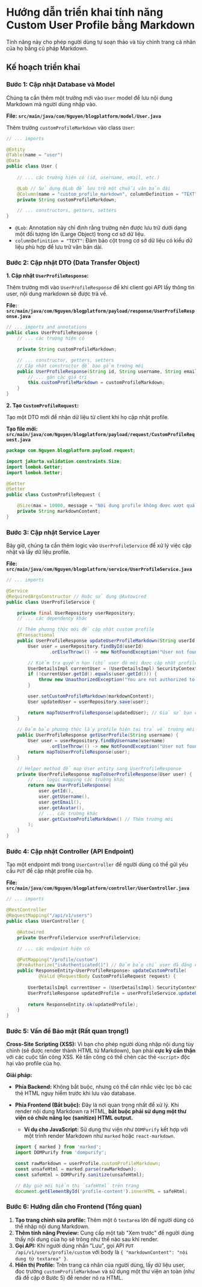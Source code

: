 # Hướng dẫn triển khai tính năng Custom User Profile bằng Markdown

Tính năng này cho phép người dùng tự soạn thảo và tùy chỉnh trang cá nhân của họ bằng cú pháp Markdown.

## Kế hoạch triển khai

### Bước 1: Cập nhật Database và Model

Chúng ta cần thêm một trường mới vào `User` model để lưu nội dung Markdown mà người dùng nhập vào.

**File: `src/main/java/com/Nguyen/blogplatform/model/User.java`**

Thêm trường `customProfileMarkdown` vào class `User`:

```java
// ... imports

@Entity
@Table(name = "user")
@Data
public class User {
    
    // ... các trường hiện có (id, username, email, etc.)

    @Lob // Sử dụng @Lob để lưu trữ một chuỗi văn bản dài
    @Column(name = "custom_profile_markdown", columnDefinition = "TEXT")
    private String customProfileMarkdown;

    // ... constructors, getters, setters
}
```

- `@Lob`: Annotation này chỉ định rằng trường nên được lưu trữ dưới dạng một đối tượng lớn (Large Object) trong cơ sở dữ liệu.
- `columnDefinition = "TEXT"`: Đảm bảo cột trong cơ sở dữ liệu có kiểu dữ liệu phù hợp để lưu trữ văn bản dài.

### Bước 2: Cập nhật DTO (Data Transfer Object)

**1. Cập nhật `UserProfileResponse`:**

Thêm trường mới vào `UserProfileResponse` để khi client gọi API lấy thông tin user, nội dung markdown sẽ được trả về.

**File: `src/main/java/com/Nguyen/blogplatform/payload/response/UserProfileResponse.java`**

```java
// ... imports and annotations
public class UserProfileResponse {
    // ... các trường hiện có

    private String customProfileMarkdown;

    // ... constructor, getters, setters
    // Cập nhật constructor để bao gồm trường mới
    public UserProfileResponse(String id, String username, String email, String avatar, /* các trường khác */, String customProfileMarkdown) {
        // ... gán các giá trị
        this.customProfileMarkdown = customProfileMarkdown;
    }
}
```

**2. Tạo `CustomProfileRequest`:**

Tạo một DTO mới để nhận dữ liệu từ client khi họ cập nhật profile.

**Tạo file mới: `src/main/java/com/Nguyen/blogplatform/payload/request/CustomProfileRequest.java`**

```java
package com.Nguyen.blogplatform.payload.request;

import jakarta.validation.constraints.Size;
import lombok.Getter;
import lombok.Setter;

@Getter
@Setter
public class CustomProfileRequest {

    @Size(max = 10000, message = "Nội dung profile không được vượt quá 10000 ký tự")
    private String markdownContent;
}
```

### Bước 3: Cập nhật Service Layer

Bây giờ, chúng ta cần thêm logic vào `UserProfileService` để xử lý việc cập nhật và lấy dữ liệu profile.

**File: `src/main/java/com/Nguyen/blogplatform/service/UserProfileService.java`**

```java
// ... imports

@Service
@RequiredArgsConstructor // Hoặc sử dụng @Autowired
public class UserProfileService {

    private final UserRepository userRepository;
    // ... các dependency khác

    // Thêm phương thức mới để cập nhật custom profile
    @Transactional
    public UserProfileResponse updateUserProfileMarkdown(String userId, String markdownContent) {
        User user = userRepository.findById(userId)
                .orElseThrow(() -> new NotFoundException("User not found with id: " + userId));

        // Kiểm tra quyền hạn (chỉ user đó mới được cập nhật profile của chính họ)
        UserDetailsImpl currentUser = (UserDetailsImpl) SecurityContextHolder.getContext().getAuthentication().getPrincipal();
        if (!currentUser.getId().equals(user.getId())) {
            throw new UnauthorizedException("You are not authorized to update this profile.");
        }

        user.setCustomProfileMarkdown(markdownContent);
        User updatedUser = userRepository.save(user);

        return mapToUserProfileResponse(updatedUser); // Giả sử bạn có một phương thức mapping
    }
    
    // Đảm bảo phương thức lấy profile hiện tại trả về trường mới
    public UserProfileResponse getUserProfile(String username) {
        User user = userRepository.findByUsername(username)
                .orElseThrow(() -> new NotFoundException("User not found with username: " + username));
        return mapToUserProfileResponse(user);
    }

    // Helper method để map User entity sang UserProfileResponse
    private UserProfileResponse mapToUserProfileResponse(User user) {
        // ... logic mapping các trường khác
        return new UserProfileResponse(
            user.getId(),
            user.getUsername(),
            user.getEmail(),
            user.getAvatar(),
            // ... các trường khác
            user.getCustomProfileMarkdown() // Thêm trường mới
        );
    }
}
```

### Bước 4: Cập nhật Controller (API Endpoint)

Tạo một endpoint mới trong `UserController` để người dùng có thể gửi yêu cầu `PUT` để cập nhật profile của họ.

**File: `src/main/java/com/Nguyen/blogplatform/controller/UserController.java`**

```java
// ... imports

@RestController
@RequestMapping("/api/v1/users")
public class UserController {

    @Autowired
    private UserProfileService userProfileService;

    // ... các endpoint hiện có

    @PutMapping("/profile/custom")
    @PreAuthorize("isAuthenticated()") // Đảm bảo chỉ user đã đăng nhập mới có thể gọi
    public ResponseEntity<UserProfileResponse> updateCustomProfile(
            @Valid @RequestBody CustomProfileRequest request) {
        
        UserDetailsImpl currentUser = (UserDetailsImpl) SecurityContextHolder.getContext().getAuthentication().getPrincipal();
        UserProfileResponse updatedProfile = userProfileService.updateUserProfileMarkdown(currentUser.getId(), request.getMarkdownContent());
        
        return ResponseEntity.ok(updatedProfile);
    }
}
```

### Bước 5: Vấn đề Bảo mật (Rất quan trọng!)

**Cross-Site Scripting (XSS):** Vì bạn cho phép người dùng nhập nội dung tùy chỉnh (sẽ được render thành HTML từ Markdown), bạn phải **cực kỳ cẩn thận** với các cuộc tấn công XSS. Kẻ tấn công có thể chèn các thẻ `<script>` độc hại vào profile của họ.

**Giải pháp:**
- **Phía Backend:** Không bắt buộc, nhưng có thể cân nhắc việc lọc bỏ các thẻ HTML nguy hiểm trước khi lưu vào database.
- **Phía Frontend (Bắt buộc):** Đây là nơi quan trọng nhất để xử lý. Khi render nội dung Markdown ra HTML, **bắt buộc phải sử dụng một thư viện có chức năng lọc (sanitize) HTML output.**
    - **Ví dụ cho JavaScript:** Sử dụng thư viện như `DOMPurify` kết hợp với một trình render Markdown như `marked` hoặc `react-markdown`.
    
    ```javascript
    import { marked } from 'marked';
    import DOMPurify from 'dompurify';

    const rawMarkdown = userProfile.customProfileMarkdown;
    const unsafeHtml = marked.parse(rawMarkdown);
    const safeHtml = DOMPurify.sanitize(unsafeHtml);

    // Bây giờ mới hiển thị `safeHtml` trên trang
    document.getElementById('profile-content').innerHTML = safeHtml;
    ```

### Bước 6: Hướng dẫn cho Frontend (Tổng quan)

1.  **Tạo trang chỉnh sửa profile:** Thêm một ô `textarea` lớn để người dùng có thể nhập nội dung Markdown.
2.  **Thêm tính năng Preview:** Cung cấp một tab "Xem trước" để người dùng thấy nội dung của họ sẽ trông như thế nào sau khi render.
3.  **Gọi API:** Khi người dùng nhấn "Lưu", gọi API `PUT /api/v1/users/profile/custom` với body là `{ "markdownContent": "nội dung từ textarea" }`.
4.  **Hiển thị Profile:** Trên trang cá nhân của người dùng, lấy dữ liệu user, đọc trường `customProfileMarkdown` và sử dụng một thư viện an toàn (như đã đề cập ở Bước 5) để render nó ra HTML.